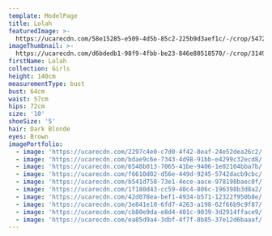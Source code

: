 ```yaml
---
template: ModelPage
title: Lolah
featuredImage: >-
  https://ucarecdn.com/58e15285-e509-4d5b-85c2-225b9d3aef1c/-/crop/5472x2872/0,0/-/preview/
imageThumbnail: >-
  https://ucarecdn.com/d6bdedb1-98f9-4fbb-be23-846e80518570/-/crop/3149x4630/499,0/-/preview/
firstName: Lolah
collection: Girls
height: 140cm
measurementType: bust
bust: 64cm
waist: 57cm
hips: 72cm
size: '10'
shoeSize: '5'
hair: Dark Blonde
eyes: Brown
imagePortfolio:
  - image: 'https://ucarecdn.com/2297c4e0-c7d0-4f42-8eaf-24e52dea26c2/'
  - image: 'https://ucarecdn.com/bdae9c6e-7343-4d98-91bb-e4299c32ecd8/'
  - image: 'https://ucarecdn.com/6548b013-7065-41be-9406-1e02104bba7b/'
  - image: 'https://ucarecdn.com/f6610d02-d56e-449d-9245-5742dacb9cbc/'
  - image: 'https://ucarecdn.com/b541d758-73e1-4ece-aace-978198baec0f/'
  - image: 'https://ucarecdn.com/1f180d43-cc59-40c4-806c-196398b3d8a2/'
  - image: 'https://ucarecdn.com/42d078ea-bef1-4934-b571-12322f950b8e/'
  - image: 'https://ucarecdn.com/3e841e10-6fd7-4263-a198-62f66b9c9f87/'
  - image: 'https://ucarecdn.com/cb80e9da-e8d4-401c-9039-3d2914fface9/'
  - image: 'https://ucarecdn.com/ea85d9a4-3dbf-4f7f-8b85-37e12d6baaaf/'
---
```


